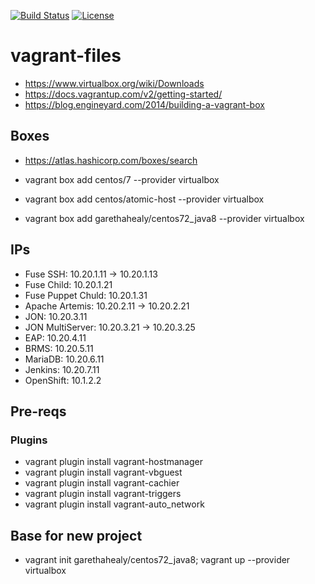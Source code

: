 [![Build Status](https://travis-ci.org/garethahealy/vagrant-files.svg?branch=master)](https://travis-ci.org/garethahealy/vagrant-files)
[![License](https://img.shields.io/hexpm/l/plug.svg?maxAge=2592000)]()

# vagrant-files
- https://www.virtualbox.org/wiki/Downloads
- https://docs.vagrantup.com/v2/getting-started/
- https://blog.engineyard.com/2014/building-a-vagrant-box

## Boxes
- https://atlas.hashicorp.com/boxes/search

- vagrant box add centos/7 --provider virtualbox
- vagrant box add centos/atomic-host --provider virtualbox
- vagrant box add garethahealy/centos72_java8 --provider virtualbox

## IPs
- Fuse SSH:             10.20.1.11 -> 10.20.1.13
- Fuse Child:           10.20.1.21
- Fuse Puppet Chuld:    10.20.1.31
- Apache Artemis:       10.20.2.11 -> 10.20.2.21
- JON:                  10.20.3.11
- JON MultiServer:      10.20.3.21 -> 10.20.3.25
- EAP:                  10.20.4.11
- BRMS:                 10.20.5.11
- MariaDB:              10.20.6.11
- Jenkins:              10.20.7.11
- OpenShift:            10.1.2.2

## Pre-reqs
### Plugins
- vagrant plugin install vagrant-hostmanager
- vagrant plugin install vagrant-vbguest
- vagrant plugin install vagrant-cachier
- vagrant plugin install vagrant-triggers
- vagrant plugin install vagrant-auto_network

## Base for new project
- vagrant init garethahealy/centos72_java8; vagrant up --provider virtualbox
